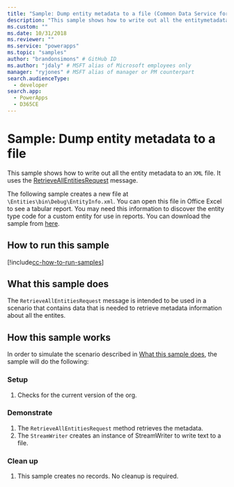 ```yaml
---
title: "Sample: Dump entity metadata to a file (Common Data Service for Apps) | Microsoft Docs" # Intent and product brand in a unique string of 43-59 chars including spaces
description: "This sample shows how to write out all the entitymetadata to an XML file." # 115-145 characters including spaces. This abstract displays in the search result.
ms.custom: ""
ms.date: 10/31/2018
ms.reviewer: ""
ms.service: "powerapps"
ms.topic: "samples"
author: "brandonsimons" # GitHub ID
ms.author: "jdaly" # MSFT alias of Microsoft employees only
manager: "ryjones" # MSFT alias of manager or PM counterpart
search.audienceType: 
  - developer
search.app: 
  - PowerApps
  - D365CE
---
```

# Sample: Dump entity metadata to a file

This sample shows how to write out all the entity metadata to an `XML` file. It uses the [RetrieveAllEntitiesRequest](https://docs.microsoft.com/dotnet/api/microsoft.xrm.sdk.messages.retrieveallentitiesrequest?view=dynamics-general-ce-9) message.

The following sample creates a new file at `\Entities\bin\Debug\EntityInfo.xml`. You can open this file in Office Excel to see a tabular report. You may need this information to discover the entity type code for a custom entity for use in reports. You can download the sample from [here](https://github.com/Microsoft/PowerApps-Samples/tree/master/cds/orgsvc/C%23/DumpEntityMetadata).

## How to run this sample

[!include[cc-how-to-run-samples](../../includes/cc-how-to-run-samples.md)]

## What this sample does

The `RetrieveAllEntitiesRequest` message is intended to be used in a scenario that contains data that is needed to retrieve metadata information about all the entites.

## How this sample works

In order to simulate the scenario described in [What this sample does](#what-this-sample-does), the sample will do the following:

### Setup

1. Checks for the current version of the org.


### Demonstrate

1. The `RetrieveAllEntitiesRequest` method retrieves the metadata. 
1. The `StreamWriter` creates an instance of StreamWriter to write text to a file.

### Clean up

1. This sample creates no records. No cleanup is required.


